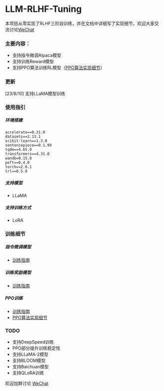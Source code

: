 # LLM-RLHF-Tuning

本项目从零实现了RLHF三阶段训练，并在文档中详细写了实现细节，欢迎大家交流讨论[WeChat](assets/RLHF讨论群.jpeg)

### 主要内容：
- 支持指令微调Alpaca模型
- 支持训练Reward模型
- 支持PPO算法训练RL模型（[PPO算法实现细节](https://zhuanlan.zhihu.com/p/649665766)）


### 更新
[23/8/10] 支持LLaMA模型训练


### 使用指引
##### 环境搭建
```
accelerate==0.21.0
datasets==2.13.1
scikit-learn==1.3.0
sentencepiece==0.1.99
tqdm==4.65.0
transformers==4.31.0
wandb=0.15.8
peft==0.4.0
torch==2.0.1
trl==0.5.0

```

##### 支持模型
- LLaMA

##### 支持训练方式
- LoRA

### 训练细节
##### 指令微调模型
- [训练指南](https://github.com/Joyce94/LLM-RLHF-Tuning/wiki/%E6%8C%87%E4%BB%A4%E5%BE%AE%E8%B0%83%E6%A8%A1%E5%9E%8B)


##### 训练奖励模型
- [训练指南](https://github.com/Joyce94/LLM-RLHF-Tuning/wiki/%E8%AE%AD%E7%BB%83%E5%A5%96%E5%8A%B1%E6%A8%A1%E5%9E%8B)

##### PPO训练
- [训练指南](https://github.com/Joyce94/LLM-RLHF-Tuning/wiki/PPO%E8%AE%AD%E7%BB%83)
- [PPO算法实现细节](https://zhuanlan.zhihu.com/p/649665766)


### TODO
- 支持DeepSpeed训练
- PPO部分提升训练稳定性
- 支持LLaMA-2模型
- 支持BLOOM模型
- 支持Baichuan模型
- 支持QLoRA训练


欢迎加群讨论 [WeChat](assets/RLHF讨论群.jpeg)
 
